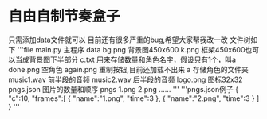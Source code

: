 # 自由自制节奏盒子
只需添加data文件就可以
目前还有很多严重的bug,希望大家帮我改一改
文件树如下
'''file
main.py 主程序
data
 bg.png 背景图450x600
 k.png 框架450x600也可以当成背景图下半部分
 c.txt  用来存储数量和角色名字，假设只有1个，叫a
 done.png 空角色
 again.png 重制按钮,目前还加载不出来
 a 存储角色的文件夹
  music1.wav 前半段的音频
  music2.wav 后半段的音频
  logo.png 图标32x32
  pngs.json 图片的数量和顺序
  pngs
   1.png
   2.png
   ......
'''
'''pngs.json例子
{
    "c":10,
    "frames":[
        {
            "name":"1.png",
            "time":3
        },
        {
            "name":"2.png",
            "time":3
        }
    ]
}
'''
